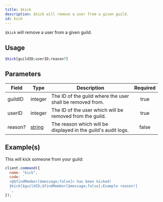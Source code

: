 ```yaml
---
title: $kick
description: $kick will remove a user from a given guild.
id: kick
---
```


`$kick` will remove a user from a given guild.

## Usage

```php
$kick[guildID;userID;reason?]
```

## Parameters

| Field   | Type                                                                                              | Description                                                   | Required |
| ------- | ------------------------------------------------------------------------------------------------- | ------------------------------------------------------------- | :------: |
| guildID | integer                                                                                           | The ID of the guild where the user shall be removed from.     |   true   |
| userID  | integer                                                                                           | The ID of the user which will be removed from the guild.      |   true   |
| reason? | [string](https://developer.mozilla.org/en-US/docs/Web/JavaScript/Reference/Global_Objects/String) | The reason which will be displayed in the guild's audit logs. |  false   |

## Example(s)

This will kick someone from your guild:

```javascript
client.command({
  name: "kick",
  code: `
  <@$findMember[$message;false]> has been kicked!
  $kick[$guildID;$findMember[$message;false];Example reason!]
  `,
});
```

